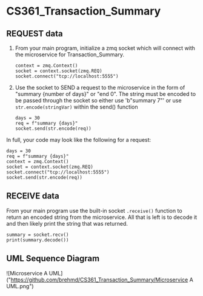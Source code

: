 # CS361_Transaction_Summary

## REQUEST data
1. From your main program, initialize a zmq socket which will connect with the microservice for Transaction_Summary.
   ```
   context = zmq.Context()
   socket = context.socket(zmq.REQ)
   socket.connect("tcp://localhost:5555")
   ```
2. Use the socket to SEND a request to the microservice in the form of "summary {number of days}" or "end 0". The string must be encoded to be passed through the socket so either use 'b"summary 7"' or use `str.encode(stringVar)` within the send() function
   ```
   days = 30
   req = f"summary {days}"
   socket.send(str.encode(req))
   ```

In full, your code may look like the following for a request:
   ```
   days = 30
   req = f"summary {days}"
   context = zmq.Context()
   socket = context.socket(zmq.REQ)
   socket.connect("tcp://localhost:5555")
   socket.send(str.encode(req))
   ```

## RECEIVE data
From your main program use the built-in socket `.receive()` function to return an encoded string from the microservice. All that is left is to decode it and then likely print the string that was returned.
```
summary = socket.recv()
print(summary.decode())
```

## UML Sequence Diagram
![Microservice A UML]("https://github.com/brehmd/CS361_Transaction_Summary/Microservice A UML.png")
